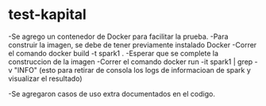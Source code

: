 # test-kapital

-Se agrego un contenedor de Docker para facilitar la prueba.
-Para construir la imagen, se debe de tener previamente instalado Docker
-Correr el comando docker build -t spark1 .
-Esperar que se complete la construccion de la imagen
-Correr el comando docker run -it spark1 | grep -v "INFO" (esto para retirar de consola los logs de informacioan de spark y visualizar el resultado)

-Se agregaron casos de uso extra documentados en el codigo. 